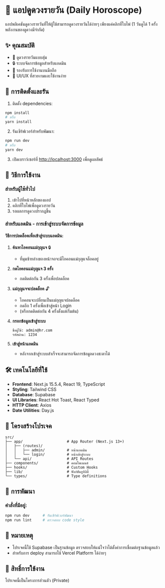 # 🔮 แอปดูดวงรายวัน (Daily Horoscope)

แอปพลิเคชันดูดวงรายวันที่ให้ผู้ใช้สามารถดูดวงรายวันได้ง่ายๆ เพียงแค่คลิกที่ใบไพ่ (1 วันดูได้ 1 ครั้ง พลังงานของดูดวงมีจำกัด)

## ✨ คุณสมบัติ

- 🎴 ดูดวงรายวันแบบสุ่ม
- 🔒 ระบบจัดการข้อมูลสำหรับแอดมิน
- 📱 รองรับการใช้งานบนมือถือ
- 🎨 UI/UX ที่สวยงามและใช้งานง่าย

## 🚀 การติดตั้งและรัน

1. ติดตั้ง dependencies:
```bash
npm install
# หรือ
yarn install
```

2. รันเซิร์ฟเวอร์สำหรับพัฒนา:
```bash
npm run dev
# หรือ
yarn dev
```

3. เปิดเบราว์เซอร์ที่ [http://localhost:3000](http://localhost:3000) เพื่อดูผลลัพธ์

## 📖 วิธีการใช้งาน

### สำหรับผู้ใช้ทั่วไป
1. เข้าไปที่หน้าหลักของแอป
2. คลิกที่ใบไพ่เพื่อดูดวงรายวัน
3. รอผลการดูดวงปรากฏขึ้น

### สำหรับแอดมิน - การเข้าสู่ระบบจัดการข้อมูล

#### วิธีการปลดล็อคเพื่อเข้าสู่ระบบแอดมิน:

1. **ค้นหาไอคอนแม่กุญแจ** 🔒
   - ที่มุมซ้ายล่างของหน้าจอจะมีไอคอนแม่กุญแจล็อคอยู่

2. **กดไอคอนแม่กุญแจ 3 ครั้ง** 
   - กดติดต่อกัน 3 ครั้งเพื่อปลดล็อค

3. **แม่กุญแจจะปลดล็อค** 🔓
   - ไอคอนจะเปลี่ยนเป็นแม่กุญแจปลดล็อค
   - กดอีก 1 ครั้งเพื่อเข้าสู่หน้า Login
   - (หรือกดติดต่อกัน 4 ครั้งตั้งแต่เริ่มต้น)

4. **กรอกข้อมูลเข้าสู่ระบบ**
   ```
   ชื่อผู้ใช้: admin@hr.com
   รหัสผ่าน: 1234
   ```

5. **เข้าสู่หน้าแอดมิน**
   - หลังจากเข้าสู่ระบบสำเร็จจะสามารถจัดการข้อมูลดวงชะตาได้

## 🛠 เทคโนโลยีที่ใช้

- **Frontend**: Next.js 15.5.4, React 19, TypeScript
- **Styling**: Tailwind CSS
- **Database**: Supabase
- **UI Libraries**: React Hot Toast, React Typed
- **HTTP Client**: Axios
- **Date Utilities**: Day.js

## 📁 โครงสร้างโปรเจค

```
src/
├── app/                    # App Router (Next.js 13+)
│   ├── (routes)/
│   │   ├── admin/          # หน้าแอดมิน
│   │   └── login/          # หน้าเข้าสู่ระบบ
│   └── api/                # API Routes
├── components/             # คอมโพเนนต์
├── hooks/                  # Custom Hooks
├── lib/                    # ฟังก์ชันยูทิลิตี้
└── types/                  # Type definitions
```

## 🔧 การพัฒนา

### คำสั่งที่มีอยู่:
```bash
npm run dev      # รันเซิร์ฟเวอร์พัฒนา
npm run lint     # ตรวจสอบ code style
```

## 📝 หมายเหตุ

- โปรเจคนี้ใช้ Supabase เป็นฐานข้อมูล ตรวจสอบให้แน่ใจว่าได้ตั้งค่าการเชื่อมต่อฐานข้อมูลแล้ว
- สำหรับการ deploy สามารถใช้ Vercel Platform ได้ง่ายๆ

## 📄 สิทธิ์การใช้งาน

โปรเจคนี้เป็นโครงการส่วนตัว (Private)
